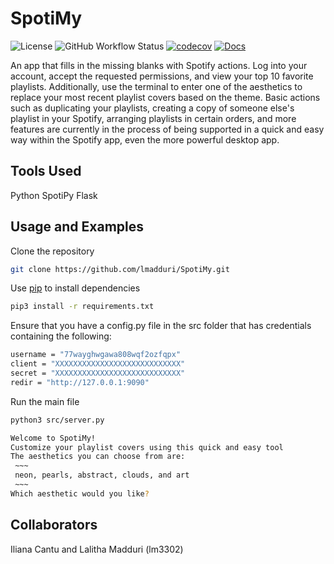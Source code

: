 # SpotiMy
![License](https://img.shields.io/github/license/lmadduri/spotimy)
![GitHub Workflow Status](https://img.shields.io/github/workflow/status/lmadduri/spotimy/CI)
[![codecov](https://codecov.io/gh/lmadduri/spotimy/branch/master/graph/badge.svg)](https://codecov.io/gh/lmadduri/spotimy)
[![Docs](https://img.shields.io/readthedocs/spotimy.svg)](https://spotimy.readthedocs.io/en/latest/)

An app that fills in the missing blanks with Spotify actions. Log into your account, accept the requested permissions, and view your top 10 favorite playlists. Additionally, use the terminal to enter one of the aesthetics to replace your most recent playlist covers based on the theme. Basic actions such as duplicating your playlists, creating a copy of someone else's playlist in your Spotify, arranging playlists in certain orders, and more features are currently in the process of being supported in a quick and easy way within the Spotify app, even the more powerful desktop app. 

## Tools Used
Python
SpotiPy
Flask

## Usage and Examples

Clone the repository
```bash
git clone https://github.com/lmadduri/SpotiMy.git
```

Use [pip](https://pip.pypa.io/en/stable/) to install dependencies
```bash
pip3 install -r requirements.txt
```

Ensure that you have a config.py file in the src folder that has credentials containing the following:
``` bash
username = "77wayghwgawa808wqf2ozfqpx"
client = "XXXXXXXXXXXXXXXXXXXXXXXXXXXX"
secret = "XXXXXXXXXXXXXXXXXXXXXXXXXXXX"
redir = "http://127.0.0.1:9090"
```

Run the main file
```bash
python3 src/server.py
```

```bash
Welcome to SpotiMy!
Customize your playlist covers using this quick and easy tool
The aesthetics you can choose from are:
 ~~~ 
 neon, pearls, abstract, clouds, and art 
 ~~~
Which aesthetic would you like?
```
## Collaborators

Iliana Cantu and Lalitha Madduri (lm3302)